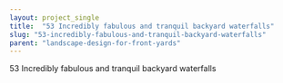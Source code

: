 ```yaml
---
layout: project_single
title:  "53 Incredibly fabulous and tranquil backyard waterfalls"
slug: "53-incredibly-fabulous-and-tranquil-backyard-waterfalls"
parent: "landscape-design-for-front-yards"
---
```

53 Incredibly fabulous and tranquil backyard waterfalls